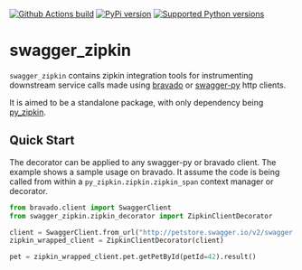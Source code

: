 [![Github Actions build](https://img.shields.io/github/workflow/status/Yelp/swagger_zipkin/build/master.svg)](https://github.com/Yelp/swagger_zipkin/actions/workflows/build.yaml?query=branch:master)
[![PyPi version](https://img.shields.io/pypi/v/swagger_zipkin.svg)](https://pypi.python.org/pypi/swagger_zipkin/)
[![Supported Python versions](https://img.shields.io/pypi/pyversions/swagger_zipkin.svg)](https://pypi.python.org/pypi/swagger_zipkin/)

# swagger_zipkin

`swagger_zipkin` contains zipkin integration tools for instrumenting downstream
 service calls made using [bravado](http://bravado.readthedocs.org/en/latest/) or
[swagger-py](http://swagger-py.readthedocs.org/en/latest/) http clients.

It is aimed to be a standalone package, with only dependency being
[py_zipkin](https://github.com/Yelp/py_zipkin).

Quick Start
-----------

The decorator can be applied to any swagger-py or bravado client. The example
shows a sample usage on bravado. It assume the code is being called from within
a `py_zipkin.zipkin.zipkin_span` context manager or decorator.

```py
from bravado.client import SwaggerClient
from swagger_zipkin.zipkin_decorator import ZipkinClientDecorator

client = SwaggerClient.from_url("http://petstore.swagger.io/v2/swagger.json")
zipkin_wrapped_client = ZipkinClientDecorator(client)

pet = zipkin_wrapped_client.pet.getPetById(petId=42).result()
```
